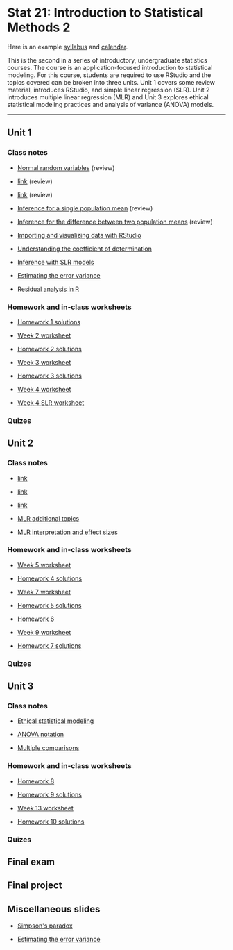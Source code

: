 # Stat 21: Introduction to Statistical Methods 2

Here is an example [syllabus](https://dr-suz.github.io/Stat21/Stat21_S22/S22-Syllabus.pdf) and [calendar](https://dr-suz.github.io/Stat21/Stat21_S22/S22-Student-Calendar.pdf). 

This is the second in a series of introductory, undergraduate statistics courses. The course is an application-focused introduction to statistical modeling. For this course, students are required to use RStudio and the topics covered can be broken into three units. Unit 1 covers some review material, introduces RStudio, and simple linear regression (SLR). Unit 2 introduces multiple linear regression (MLR) and Unit 3 explores ethical statistical modeling practices and analysis of variance (ANOVA) models.

  
***

## Unit 1

### Class notes 

* [Normal random variables](https://dr-suz.github.io/Stat21/Stat21_S22/Weekly-lessons-and-assignments/Week2-virtual/week2-1.html) (review)

* [link](https://dr-suz.github.io/Stat21/Stat21_S22/Weekly-lessons-and-assignments/Week2-virtual/week2-2.html) (review)

* [link](https://dr-suz.github.io/Stat21/Stat21_S22/Weekly-lessons-and-assignments/Week2-virtual/week2-3.html) (review)

* [Inference for a single population mean](https://dr-suz.github.io/Stat21/Stat21_S22/Weekly-lessons-and-assignments/Week3/week3-1.html) (review)

* [Inference for the difference between two population means](https://dr-suz.github.io/Stat21/Stat21_S22/Weekly-lessons-and-assignments/Week3/week3-2.html) (review)

* [Importing and visualizing data with RStudio](https://dr-suz.github.io/Stat21/Stat21_S22/Weekly-lessons-and-assignments/Week3/week3-3.html)

* [Understanding the coefficient of determination](https://dr-suz.github.io/Stat21/week9-part3.html)

* [Inference with SLR models](https://dr-suz.github.io/Stat21/Stat21_S22/Weekly-lessons-and-assignments/Week4/Copy-of-week9-part1.html)

* [Estimating the error variance](https://dr-suz.github.io/Stat21/Stat21_S22/Weekly-lessons-and-assignments/Week4/Copy-of-week9-part2.html)

* [Residual analysis in R](https://dr-suz.github.io/Stat21/Stat21_S22/Weekly-lessons-and-assignments/Week8/error_simulations.html)

### Homework and in-class worksheets

* [Homework 1 solutions](https://dr-suz.github.io/Stat21/Stat21_S22/Weekly-lessons-and-assignments/Week2-virtual/HW1_week2_solns.pdf)

* [Week 2 worksheet](https://dr-suz.github.io/Stat21/Stat21_S22/Weekly-lessons-and-assignments/Week2-virtual/Week2-Worksheet.pdf)

* [Homework 2 solutions](https://dr-suz.github.io/Stat21/Stat21_S22/Weekly-lessons-and-assignments/Week3/HW2_week3_solns.html)

* [Week 3 worksheet](https://dr-suz.github.io/Stat21/Stat21_S22/Weekly-lessons-and-assignments/Week3/worksheet.pdf)

* [Homework 3 solutions](https://dr-suz.github.io/Stat21/Stat21_S22/Weekly-lessons-and-assignments/Week4/HW3_week4_solns.pdf)

* [Week 4 worksheet](https://dr-suz.github.io/Stat21/Stat21_S22/Weekly-lessons-and-assignments/Week4/worksheet4_solns.html)

* [Week 4 SLR worksheet](https://dr-suz.github.io/Stat21/Stat21_S22/Weekly-lessons-and-assignments/Week4/Copy-of-class14-solns.html)

### Quizes 




## Unit 2  

### Class notes 

* [link](https://dr-suz.github.io/Stat21/Stat21_S22/Weekly-lessons-and-assignments/Week5/week5-1.html)

* [link](https://dr-suz.github.io/Stat21/Stat21_S22/Weekly-lessons-and-assignments/Week6/week6-1.html)

* [link](https://dr-suz.github.io/Stat21/Stat21_S22/Weekly-lessons-and-assignments/Week8/Ch4.html)

* [MLR additional topics](https://dr-suz.github.io/Stat21/Stat21_S22/Weekly-lessons-and-assignments/Week9/MLR-additional-topics.html)

* [MLR interpretation and effect sizes](https://dr-suz.github.io/Stat21/Stat21_S22/Weekly-lessons-and-assignments/Week9/MLR-interpretation.html)

### Homework and in-class worksheets

* [Week 5 worksheet](https://dr-suz.github.io/Stat21/Stat21_S22/Weekly-lessons-and-assignments/Week5/worksheet-week5.html)

* [Homework 4 solutions](https://dr-suz.github.io/Stat21/Stat21_S22/Weekly-lessons-and-assignments/Week6/HW4_week6_solns.pdf)

* [Week 7 worksheet](https://dr-suz.github.io/Stat21/Stat21_S22/Weekly-lessons-and-assignments/Week7/worksheet-week7.html)

* [Homework 5 solutions](https://dr-suz.github.io/Stat21/Stat21_S22/Weekly-lessons-and-assignments/Week7/HW5_week7_solns.pdf)

* [Homework 6](https://dr-suz.github.io/Stat21/Stat21_S22/Weekly-lessons-and-assignments/Week8/HW6_week8.pdf)

* [Week 9 worksheet](https://dr-suz.github.io/Stat21/Stat21_S22/Weekly-lessons-and-assignments/Week9/worksheet-week9.html)

* [Homework 7 solutions](https://dr-suz.github.io/Stat21/Stat21_S22/Weekly-lessons-and-assignments/Week9/HW7_week9_solns.pdf)

### Quizes 



## Unit 3 
 
### Class notes  

* [Ethical statistical modeling](https://dr-suz.github.io/Stat21/Stat21_S22/Weekly-lessons-and-assignments/Week11/ethical-stats.html)

* [ANOVA notation](https://dr-suz.github.io/Stat21/Stat21_S22/Weekly-lessons-and-assignments/Week13/anova_notation.pdf)

* [Multiple comparisons](https://dr-suz.github.io/Stat21/Stat21_S22/Weekly-lessons-and-assignments/Week13/multiple_comparisons.html)

### Homework and in-class worksheets

* [Homework 8](https://dr-suz.github.io/Stat21/Stat21_S22/Weekly-lessons-and-assignments/Week11/HW8.pdf)

* [Homework 9 solutions](https://dr-suz.github.io/Stat21/Stat21_S22/Weekly-lessons-and-assignments/Week12/HW9_week12_soln.pdf)

* [Week 13 worksheet](https://dr-suz.github.io/Stat21/Stat21_S22/Weekly-lessons-and-assignments/Week13/worksheet-week13-solved.html)

* [Homework 10 solutions](https://dr-suz.github.io/Stat21/Stat21_S22/Weekly-lessons-and-assignments/Week13/HW10_week13_solns.pdf)

### Quizes 




## Final exam


## Final project 


## Miscellaneous slides 

* [Simpson's paradox](https://dr-suz.github.io/Stat21/week8-part1.html)



* [Estimating the error variance](https://dr-suz.github.io/Stat21/week9-part2.html)
